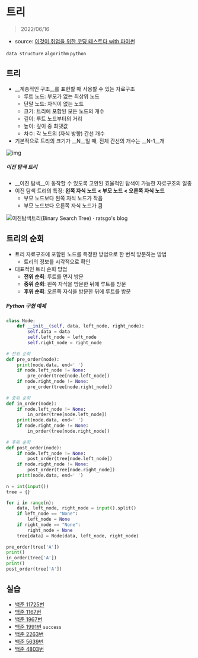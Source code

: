 # 트리

> 2022/06/16

- source: [이것이 취업을 위한 코딩 테스트다 with 파이썬](https://www.youtube.com/playlist?list=PLRx0vPvlEmdAghTr5mXQxGpHjWqSz0dgC)

`data structure` `algorithm` `python`



## 트리

- __계층적인 구조__를 표현할 때 사용할 수 있는 자료구조
  - 루트 노드: 부모가 없는 최상위 노드
  - 단말 노드: 자식이 없는 노드
  - 크기: 트리에 포함된 모든 노드의 개수
  - 깊이: 루트 노드부터의 거리
  - 높이: 깊이 중 최댓값
  - 차수: 각 노드의 (자식 방향) 간선 개수
- 기본적으로 트리의 크기가 __N__일 때, 전체 간선의 개수는 __N-1__개



![img](https://velog.velcdn.com/images%2Fmuchogusto%2Fpost%2F7a926065-c1dd-4d07-9541-b7f386ce0d7c%2Fimage.png)



##### 이진 탐색 트리

- __이진 탐색__이 동작할 수 있도록 고안된 효율적인 탐색이 가능한 자료구조의 일종
- 이진 탐색 트리의 특징: __왼쪽 자식 노드 < 부모 노드 < 오른쪽 자식 노드__
  - 부모 노드보다 왼쪽  자식 노드가 작음
  - 부모 노드보다 오른쪽 자식 노드가 큼



![이진탐색트리(Binary Search Tree) · ratsgo's blog](https://i.imgur.com/po0R4GB.png)



## 트리의 순회

- 트리 자료구조에 포함된 노드를 특정한 방법으로 한 번씩 방문하는 방법
  - 트리의 정보를 시각적으로 확인
- 대표적인 트리 순회 방법
  - __전위 순회__: 루트를 먼저 방문
  - __중위 순회__: 왼쪽 자식을 방문한 뒤에 루트를 방문
  - __후위 순회__: 오른쪽 자식을 방문한 뒤에 루트를 방문



##### Python 구현 예제

```python
class Node:
    def __init__(self, data, left_node, right_node):
        self.data = data
        self.left_node = left_node
        self.right_node = right_node
        
# 전위 순회
def pre_order(node):
	print(node.data, end=' ')
    if node.left_node != None:
    	pre_order(tree[node.left_node])
    if node.right_node != None:
        pre_order(tree[node.right_node])
            
# 중위 순회
def in_order(node):
	if node.left_node != None:
    	in_order(tree[node.left_node])
    print(node.data, end=' ')
    if node.right_node != None:
        in_order(tree[node.right_node])
            
# 후위 순회
def post_order(node):
	if node.left_node != None:
    	post_order(tree[node.left_node])
    if node.right_node != None:
        post_order(tree[node.right_node])
    print(node.data, end=' ')
        
n = int(input())
tree = {}

for i in range(n):
    data, left_node, right_node = input().split()
    if left_node == "None":
        left_node = None
    if right_node == "None":
        right_node = None
    tree[data] = Node(data, left_node, right_node)
    
pre_order(tree['A'])
print()
in_order(tree['A'])
print()
post_order(tree['A'])
```



## 실습

- [백준 11725번](https://www.acmicpc.net/problem/11725)
- [백준 1167번]()
- [백준 1967번]()
- [백준 1991번](https://www.acmicpc.net/problem/1991) `success`
- [백준 2263번]()
- [백준 5639번]()
- [백준 4803번]()